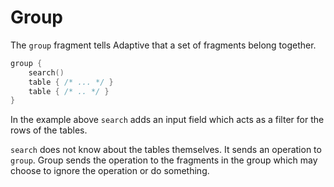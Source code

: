 # Group

The `group` fragment tells Adaptive that a set of fragments belong together.

```kotlin
group {
    search()
    table { /* ... */ }
    table { /* .. */ }
}
```

In the example above `search` adds an input field which acts as a filter for the rows of the tables.

`search` does not know about the tables themselves. It sends an operation to `group`. Group sends the operation
to the fragments in the group which may choose to ignore the operation or do something.